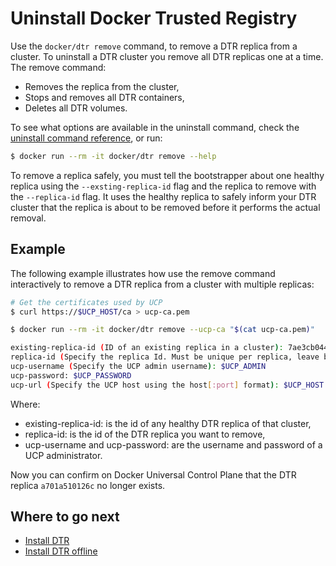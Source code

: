 <!--[metadata]>
+++
title = "Uninstall"
description = "Learn how to uninstall your Docker Trusted Registry installation."
keywords = ["docker, dtr, install, uninstall"]
[menu.main]
parent="workw_dtr_install"
identifier="dtr_uninstall"
weight=50
+++
<![end-metadata]-->

# Uninstall Docker Trusted Registry

Use the `docker/dtr remove` command, to remove a DTR replica from a cluster.
To uninstall a DTR cluster you remove all DTR replicas one at a time.
The remove command:

* Removes the replica from the cluster,
* Stops and removes all DTR containers,
* Deletes all DTR volumes.

To see what options are available in the uninstall command, check the
[uninstall command reference](../reference/remove.md), or run:

```bash
$ docker run --rm -it docker/dtr remove --help
```

To remove a replica safely, you must tell the bootstrapper about one healthy replica
using the `--exsting-replica-id` flag and the replica to remove with the
`--replica-id` flag. It uses the healthy replica to safely inform your DTR cluster
that the replica is about to be removed before it performs the actual removal.

## Example

The following example illustrates how use the remove command interactively to
remove a DTR replica from a cluster with multiple replicas:

```bash
# Get the certificates used by UCP
$ curl https://$UCP_HOST/ca > ucp-ca.pem

$ docker run --rm -it docker/dtr remove --ucp-ca "$(cat ucp-ca.pem)"

existing-replica-id (ID of an existing replica in a cluster): 7ae3cb044b70
replica-id (Specify the replica Id. Must be unique per replica, leave blank for random): a701a510126c
ucp-username (Specify the UCP admin username): $UCP_ADMIN
ucp-password: $UCP_PASSWORD
ucp-url (Specify the UCP host using the host[:port] format): $UCP_HOST
```

Where:
* existing-replica-id: is the id of any healthy DTR replica of that cluster,
* replica-id: is the id of the DTR replica you want to remove,
* ucp-username and ucp-password: are the username and password of a UCP administrator.


Now you can confirm on Docker Universal Control Plane that the DTR replica
`a701a510126c` no longer exists.


## Where to go next

* [Install DTR](install-dtr.md)
* [Install DTR offline](install-dtr-offline.md)
